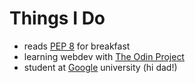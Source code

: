 # Things I Do

- reads [PEP 8](http://www.python.org/dev/peps/pep-0008/) for breakfast
- learning webdev with [The Odin Project](https://www.theodinproject.com/dashboard)
- student at [Google](https://www.google.com) university (hi dad!)
